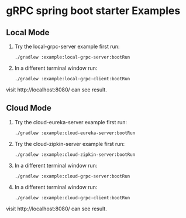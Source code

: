 # gRPC spring boot starter Examples

## Local Mode
1. Try the local-grpc-server example first run:

    ````
    ./gradlew :example:local-grpc-server:bootRun
    ````

2. In a different terminal window run:

    ````
    ./gradlew :example:local-grpc-client:bootRun
    ````

visit http://localhost:8080/ can see result.

## Cloud Mode

1. Try the cloud-eureka-server example first run:

    ````
    ./gradlew :example:cloud-eureka-server:bootRun
    ````

2. Try the cloud-zipkin-server example first run:

    ````
    ./gradlew :example:cloud-zipkin-server:bootRun
    ````

3. In a different terminal window run:

    ````
    ./gradlew :example:cloud-grpc-server:bootRun
    ````

4. In a different terminal window run:

    ````
    ./gradlew :example:cloud-grpc-client:bootRun
    ````

visit http://localhost:8080/ can see result.